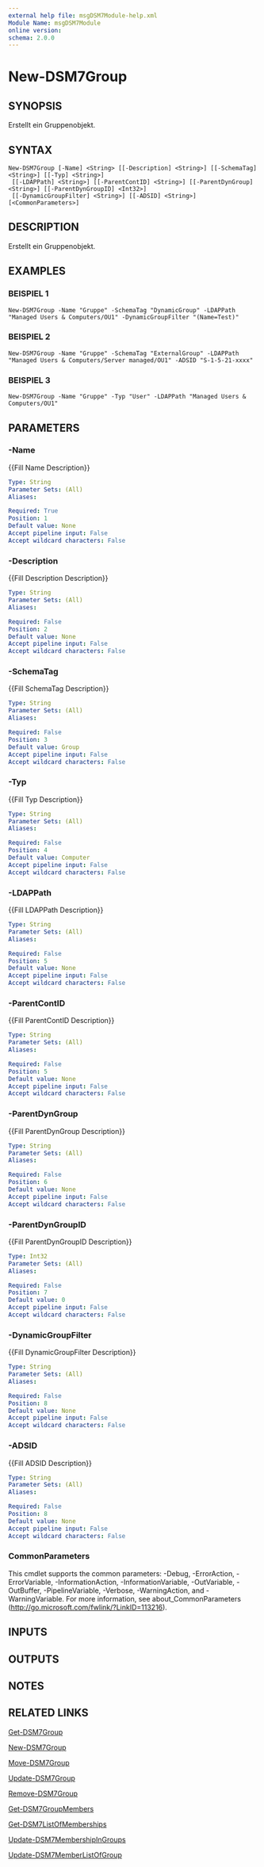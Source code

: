 ```yaml
---
external help file: msgDSM7Module-help.xml
Module Name: msgDSM7Module
online version:
schema: 2.0.0
---
```


# New-DSM7Group

## SYNOPSIS
Erstellt ein Gruppenobjekt.

## SYNTAX

```
New-DSM7Group [-Name] <String> [[-Description] <String>] [[-SchemaTag] <String>] [[-Typ] <String>]
 [[-LDAPPath] <String>] [[-ParentContID] <String>] [[-ParentDynGroup] <String>] [[-ParentDynGroupID] <Int32>]
 [[-DynamicGroupFilter] <String>] [[-ADSID] <String>] [<CommonParameters>]
```

## DESCRIPTION
Erstellt ein Gruppenobjekt.

## EXAMPLES

### BEISPIEL 1
```
New-DSM7Group -Name "Gruppe" -SchemaTag "DynamicGroup" -LDAPPath "Managed Users & Computers/OU1" -DynamicGroupFilter "(Name=Test)"
```

### BEISPIEL 2
```
New-DSM7Group -Name "Gruppe" -SchemaTag "ExternalGroup" -LDAPPath "Managed Users & Computers/Server managed/OU1" -ADSID "S-1-5-21-xxxx"
```

### BEISPIEL 3
```
New-DSM7Group -Name "Gruppe" -Typ "User" -LDAPPath "Managed Users & Computers/OU1"
```

## PARAMETERS

### -Name
{{Fill Name Description}}

```yaml
Type: String
Parameter Sets: (All)
Aliases:

Required: True
Position: 1
Default value: None
Accept pipeline input: False
Accept wildcard characters: False
```

### -Description
{{Fill Description Description}}

```yaml
Type: String
Parameter Sets: (All)
Aliases:

Required: False
Position: 2
Default value: None
Accept pipeline input: False
Accept wildcard characters: False
```

### -SchemaTag
{{Fill SchemaTag Description}}

```yaml
Type: String
Parameter Sets: (All)
Aliases:

Required: False
Position: 3
Default value: Group
Accept pipeline input: False
Accept wildcard characters: False
```

### -Typ
{{Fill Typ Description}}

```yaml
Type: String
Parameter Sets: (All)
Aliases:

Required: False
Position: 4
Default value: Computer
Accept pipeline input: False
Accept wildcard characters: False
```

### -LDAPPath
{{Fill LDAPPath Description}}

```yaml
Type: String
Parameter Sets: (All)
Aliases:

Required: False
Position: 5
Default value: None
Accept pipeline input: False
Accept wildcard characters: False
```

### -ParentContID
{{Fill ParentContID Description}}

```yaml
Type: String
Parameter Sets: (All)
Aliases:

Required: False
Position: 5
Default value: None
Accept pipeline input: False
Accept wildcard characters: False
```

### -ParentDynGroup
{{Fill ParentDynGroup Description}}

```yaml
Type: String
Parameter Sets: (All)
Aliases:

Required: False
Position: 6
Default value: None
Accept pipeline input: False
Accept wildcard characters: False
```

### -ParentDynGroupID
{{Fill ParentDynGroupID Description}}

```yaml
Type: Int32
Parameter Sets: (All)
Aliases:

Required: False
Position: 7
Default value: 0
Accept pipeline input: False
Accept wildcard characters: False
```

### -DynamicGroupFilter
{{Fill DynamicGroupFilter Description}}

```yaml
Type: String
Parameter Sets: (All)
Aliases:

Required: False
Position: 8
Default value: None
Accept pipeline input: False
Accept wildcard characters: False
```

### -ADSID
{{Fill ADSID Description}}

```yaml
Type: String
Parameter Sets: (All)
Aliases:

Required: False
Position: 8
Default value: None
Accept pipeline input: False
Accept wildcard characters: False
```

### CommonParameters
This cmdlet supports the common parameters: -Debug, -ErrorAction, -ErrorVariable, -InformationAction, -InformationVariable, -OutVariable, -OutBuffer, -PipelineVariable, -Verbose, -WarningAction, and -WarningVariable. For more information, see about_CommonParameters (http://go.microsoft.com/fwlink/?LinkID=113216).

## INPUTS

## OUTPUTS

## NOTES

## RELATED LINKS

[Get-DSM7Group]()

[New-DSM7Group]()

[Move-DSM7Group]()

[Update-DSM7Group]()

[Remove-DSM7Group]()

[Get-DSM7GroupMembers]()

[Get-DSM7ListOfMemberships]()

[Update-DSM7MembershipInGroups]()

[Update-DSM7MemberListOfGroup]()

